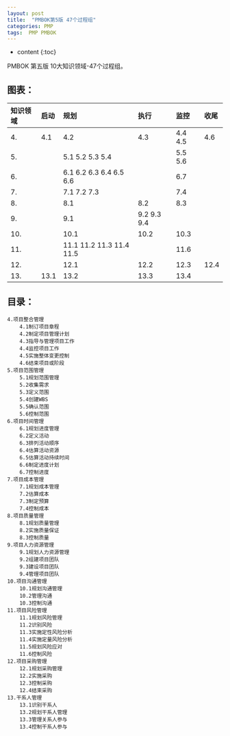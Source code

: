 ```yaml
---
layout: post
title:  "PMBOK第5版 47个过程组"
categories: PMP
tags:  PMP PMBOK
---
```


* content
{:toc}


PMBOK 第五版 10大知识领域-47个过程组。




## 图表：


|知识领域|启动|规划|执行|监控|收尾|
|:-------|:-------|:-------|:-------|:-------|:-------|
|4.|4.1|4.2|4.3|4.4  4.5|4.6|
|5.||5.1  5.2  5.3  5.4||5.5  5.6||
|6.||6.1  6.2  6.3  6.4  6.5  6.6||6.7||
|7.||7.1  7.2  7.3||7.4||
|8.||8.1|8.2|8.3||
|9.||9.1|9.2  9.3  9.4|||
|10.||10.1|10.2|10.3||
|11.||11.1  11.2  11.3  11.4  11.5||11.6||
|12.||12.1|12.2|12.3|12.4|
|13.|13.1|13.2|13.3|13.4||


## 目录：

```
4.项目整合管理
	4.1制订项目章程
	4.2制定项目管理计划
	4.3指导与管理项目工作
	4.4监控项目工作
	4.5实施整体变更控制
	4.6结束项目或阶段
5.项目范围管理
	5.1规划范围管理
	5.2收集需求
	5.3定义范围
	5.4创建WBS
	5.5确认范围
	5.6控制范围
6.项目时间管理
	6.1规划进度管理
	6.2定义活动
	6.3排列活动顺序
	6.4估算活动资源
	6.5估算活动持续时间
	6.6制定进度计划
	6.7控制进度
7.项目成本管理
	7.1规划成本管理
	7.2估算成本
	7.3制定预算
	7.4控制成本
8.项目质量管理
	8.1规划质量管理
	8.2实施质量保证
	8.3控制质量
9.项目人力资源管理
	9.1规划人力资源管理
	9.2组建项目团队
	9.3建设项目团队
	9.4管理项目团队
10.项目沟通管理
	10.1规划沟通管理
	10.2管理沟通
	10.3控制沟通
11.项目风险管理
	11.1规划风险管理
	11.2识别风险
	11.3实施定性风险分析
	11.4实施定量风险分析
	11.5规划风险应对
	11.6控制风险
12.项目采购管理
	12.1规划采购管理
	12.2实施采购
	12.3控制采购
	12.4结束采购
13.干系人管理
	13.1识别干系人
	13.2规划干系人管理
	13.3管理关系人参与
	13.4控制干系人参与
```
